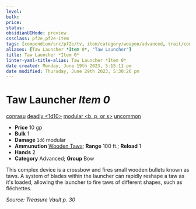 ```yaml
---
level:
bulk:
price:
status:
obsidianUIMode: preview
cssclass: pf2e,pf2e-item
tags: [compendium/src/pf2e/tv, item/category/weapon/advanced, trait/conrasu, trait/deadly-1d10, trait/modular-b-p-or-s, trait/uncommon]
aliases: [Taw Launcher *Item 0*, "Taw Launcher"]
title: Taw Launcher *Item 0*
linter-yaml-title-alias: Taw Launcher *Item 0*
date created: Monday, June 19th 2023, 5:15:11 pm
date modified: Thursday, June 29th 2023, 5:30:26 pm
---
```


# Taw Launcher *Item 0*

[conrasu](rules/traits/conrasu-loag.md) [deadly <1d10>](rules/traits/deadly.md) [modular <b, p, or s>](rules/traits/modular-logm.md) [uncommon](rules/traits/uncommon.md)  

- **Price** 10 gp
- **Bulk** 1
- **Damage** `1d6` modular
- **Ammunution** [Wooden Taws](compendium/equipment/items/wooden-taws-tv.md); **Range** 100 ft.; **Reload** 1
- **Hands** 2
- **Category** Advanced; **Group** Bow

This complex device is a crossbow and fires small wooden bullets known as taws. A system of blades within the launcher can rapidly reshape a taw as it's loaded, allowing the launcher to fire taws of different shapes, such as fléchettes.

*Source: Treasure Vault p. 30*
